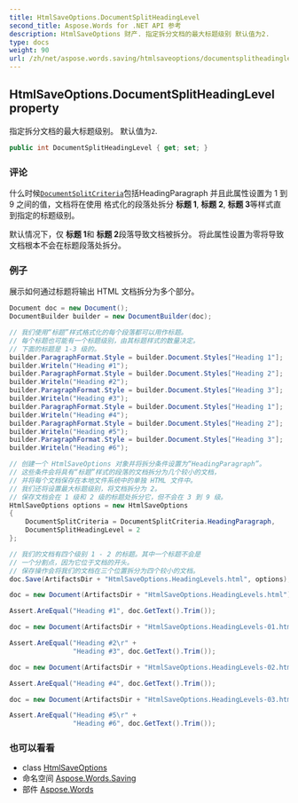 ```yaml
---
title: HtmlSaveOptions.DocumentSplitHeadingLevel
second_title: Aspose.Words for .NET API 参考
description: HtmlSaveOptions 财产. 指定拆分文档的最大标题级别 默认值为2.
type: docs
weight: 90
url: /zh/net/aspose.words.saving/htmlsaveoptions/documentsplitheadinglevel/
---
```

## HtmlSaveOptions.DocumentSplitHeadingLevel property

指定拆分文档的最大标题级别。 默认值为`2`.

```csharp
public int DocumentSplitHeadingLevel { get; set; }
```

### 评论

什么时候[`DocumentSplitCriteria`](../documentsplitcriteria/)包括HeadingParagraph 并且此属性设置为 1 到 9 之间的值，文档将在使用 格式化的段落处拆分 **标题 1**, **标题 2**, **标题 3**等样式直到指定的标题级别。

默认情况下，仅 **标题 1**和 **标题 2**段落导致文档被拆分。 将此属性设置为零将导致文档根本不会在标题段落处拆分。

### 例子

展示如何通过标题将输出 HTML 文档拆分为多个部分。

```csharp
Document doc = new Document();
DocumentBuilder builder = new DocumentBuilder(doc);

// 我们使用“标题”样式格式化的每个段落都可以用作标题。
// 每个标题也可能有一个标题级别，由其标题样式的数量决定。
// 下面的标题是 1-3 级的。
builder.ParagraphFormat.Style = builder.Document.Styles["Heading 1"];
builder.Writeln("Heading #1");
builder.ParagraphFormat.Style = builder.Document.Styles["Heading 2"];
builder.Writeln("Heading #2");
builder.ParagraphFormat.Style = builder.Document.Styles["Heading 3"];
builder.Writeln("Heading #3");
builder.ParagraphFormat.Style = builder.Document.Styles["Heading 1"];
builder.Writeln("Heading #4");
builder.ParagraphFormat.Style = builder.Document.Styles["Heading 2"];
builder.Writeln("Heading #5");
builder.ParagraphFormat.Style = builder.Document.Styles["Heading 3"];
builder.Writeln("Heading #6");

// 创建一个 HtmlSaveOptions 对象并将拆分条件设置为“HeadingParagraph”。
// 这些条件会将具有“标题”样式的段落的文档拆分为几个较小的文档，
// 并将每个文档保存在本地文件系统中的单独 HTML 文件中。
// 我们还将设置最大标题级别，将文档拆分为 2。
// 保存文档会在 1 级和 2 级的标题处拆分它，但不会在 3 到 9 级。
HtmlSaveOptions options = new HtmlSaveOptions
{
    DocumentSplitCriteria = DocumentSplitCriteria.HeadingParagraph,
    DocumentSplitHeadingLevel = 2
};

// 我们的文档有四个级别 1 - 2 的标题。其中一个标题不会是
// 一个分割点，因为它位于文档的开头。
// 保存操作会将我们的文档在三个位置拆分为四个较小的文档。
doc.Save(ArtifactsDir + "HtmlSaveOptions.HeadingLevels.html", options);

doc = new Document(ArtifactsDir + "HtmlSaveOptions.HeadingLevels.html");

Assert.AreEqual("Heading #1", doc.GetText().Trim());

doc = new Document(ArtifactsDir + "HtmlSaveOptions.HeadingLevels-01.html");

Assert.AreEqual("Heading #2\r" +
                "Heading #3", doc.GetText().Trim());

doc = new Document(ArtifactsDir + "HtmlSaveOptions.HeadingLevels-02.html");

Assert.AreEqual("Heading #4", doc.GetText().Trim());

doc = new Document(ArtifactsDir + "HtmlSaveOptions.HeadingLevels-03.html");

Assert.AreEqual("Heading #5\r" +
                "Heading #6", doc.GetText().Trim());
```

### 也可以看看

* class [HtmlSaveOptions](../)
* 命名空间 [Aspose.Words.Saving](../../htmlsaveoptions/)
* 部件 [Aspose.Words](../../../)


